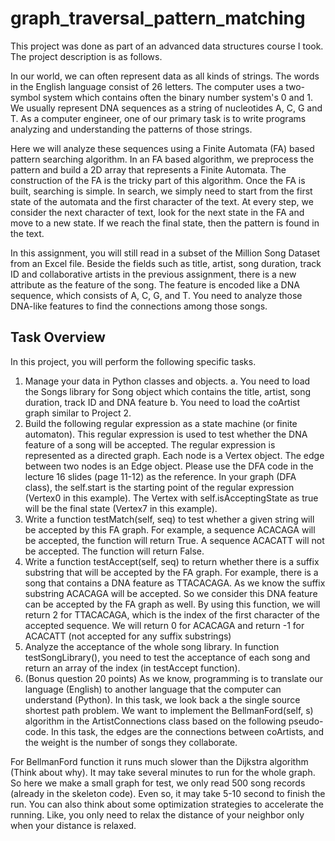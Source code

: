 # graph_traversal_pattern_matching

This project was done as part of an advanced data structures course I took. The project description is as follows.

In our world, we can often represent data as all kinds of strings. The words in the English language consist of 26 letters. The computer uses a two-symbol system which contains often the binary number system's 0 and 1. We usually represent DNA sequences as a string of nucleotides A, C, G and T. As a computer engineer, one of our primary task is to write programs analyzing and understanding the patterns of those strings.

Here we will analyze these sequences using a Finite Automata (FA) based pattern searching algorithm. In an FA based algorithm, we preprocess the pattern and build a 2D array that represents a Finite Automata. The construction of the FA is the tricky part of this algorithm. Once the FA is built, searching is simple. In search, we simply need to start from the first state of the automata and the first character of the text. At every step, we consider the next character of text, look for the next state in the FA and move to a new state. If we reach the final state, then the pattern is found in the text.

In this assignment, you will still read in a subset of the Million Song Dataset from an Excel file. Beside the fields such as title, artist, song duration, track ID and collaborative artists in the previous assignment, there is a new attribute as the feature of the song. The feature is encoded like a DNA sequence, which consists of A, C, G, and T. You need to analyze those DNA-like features to find the connections among those songs.

## Task Overview
In this project, you will perform the following specific tasks.
1) Manage your data in Python classes and objects.
a. You need to load the Songs library for Song object which contains the title, artist,
song duration, track ID and DNA feature
b. You need to load the coArtist graph similar to Project 2.
2) Build the following regular expression as a state machine (or finite automaton). This regular expression is used to test whether the DNA feature of a song will be accepted.
The regular expression is represented as a directed graph. Each node is a Vertex object. The edge between two nodes is an Edge object. Please use the DFA code in the lecture 16 slides (page 11-12) as the reference. In your graph (DFA class), the self.start is the starting point of the regular expression (Vertex0 in this example). The Vertex with self.isAcceptingState as true will be the final state (Vertex7 in this example).
3) Write a function testMatch(self, seq) to test whether a given string will be accepted by this FA graph. For example, a sequence ACACAGA will be accepted, the function will return True. A sequence ACACATT will not be accepted. The function will return False.
4) Write a function testAccept(self, seq) to return whether there is a suffix substring that will be accepted by the FA graph. For example, there is a song that contains a DNA feature as TTACACAGA. As we know the suffix substring ACACAGA will be accepted. So we consider this DNA feature can be accepted by the FA graph as well. By using this function, we will return 2 for TTACACAGA, which is the index of the first character of the accepted sequence. We will return 0 for ACACAGA and return -1 for ACACATT (not accepted for any suffix substrings)
3) Analyze the acceptance of the whole song library. In function testSongLibrary(), you need to test the acceptance of each song and return an array of the index (in testAccept function).
4) (Bonus question 20 points) As we know, programming is to translate our language (English) to another language that the computer can understand (Python). In this task, we look back a the single source shortest path problem. We want to implement the BellmanFord(self, s) algorithm in the ArtistConnections class based on the following pseudo-code.
In this task, the edges are the connections between coArtists, and the weight is the number of songs they collaborate.


For BellmanFord function it runs much slower than the Dijkstra algorithm (Think about why). It may take several minutes to run for the whole graph. So here we make a small graph for test, we only read 500 song records (already in the skeleton code). Even so, it may take 5-10 second to finish the run. You can also think about some optimization strategies to accelerate the running. Like, you only need to relax the distance of your neighbor only when your distance is relaxed.